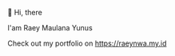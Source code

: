 👋 Hi, there

I'am Raey Maulana Yunus

Check out my portfolio on https://raeynwa.my.id

<!---
raeynwa/raeynwa is a ✨ special ✨ repository because its `README.md` (this file) appears on your GitHub profile.
You can click the Preview link to take a look at your changes.
--->
